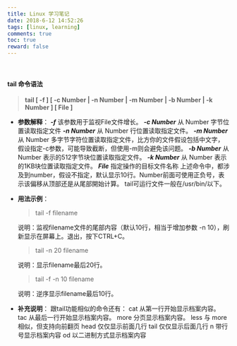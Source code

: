 ```yaml
---
title: Linux 学习笔记
date: 2018-6-12 14:52:26
tags: [linux, learning]
comments: true
toc: true
reward: false
---
```


&nbsp;
#### tail 命令语法
> **tail [ -f ] [ -c Number | -n Number | -m Number | -b Number | -k Number ] [ File ]**

- **参数解释**：
   ***-f***	该参数用于监视File文件增长。
   ***-c Number***	从 Number 字节位置读取指定文件
   ***-n Number***	从 Number 行位置读取指定文件。
   ***-m Number***	从 Number 多字节字符位置读取指定文件，比方你的文件假设包括中文字，假设指定-c参数，可能导致截断，但使用-m则会避免该问题。
   ***-b Number***	从 Number 表示的512字节块位置读取指定文件。
   ***-k Number***	从 Number 表示的1KB块位置读取指定文件。
   ***File*** 指定操作的目标文件名称
   上述命令中，都涉及到number，假设不指定，默认显示10行。Number前面可使用正负号，表示该偏移从顶部还是从尾部開始计算。
   tail可运行文件一般在/usr/bin/以下。<!--more-->

- **用法示例**：
  > tail -f filename

  说明：监视filename文件的尾部内容（默认10行，相当于增加参数 -n 10），刷新显示在屏幕上。退出，按下CTRL+C。
  > tail -n 20 filename

  说明：显示filename最后20行。
  > tail -f -n 10 filename

  说明：逆序显示filename最后10行。

- **补充说明**：
   跟tail功能相似的命令还有：
   cat 从第一行开始显示档案内容。
   tac 从最后一行开始显示档案内容。
   more 分页显示档案内容。
   less 与 more 相似，但支持向前翻页
   head 仅仅显示前面几行
   tail 仅仅显示后面几行
   n 带行号显示档案内容
   od 以二进制方式显示档案内容